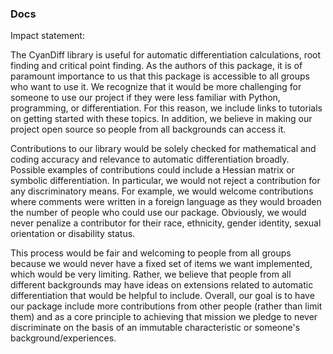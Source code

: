 ### Docs

Impact statement:

The CyanDiff library is useful for automatic differentiation calculations, root finding and critical point finding. As the authors of this package, it is of paramount importance to us that this package is accessible to all groups who want to use it.
We recognize that it would be more challenging for someone to use our project if they were less familiar with Python, programming, or differentiation. For this reason, we include links to tutorials on getting started with these topics. In addition, we believe in making our project open source so people from all backgrounds can access it.

Contributions to our library would be solely checked for mathematical and coding accuracy and relevance to automatic differentiation broadly. Possible examples of contributions could include a Hessian matrix or symbolic differentiation. In particular, we would not reject a contribution for any discriminatory means. For example, we would welcome contributions where comments were written in a foreign language as they would broaden the number of people who could use our package. Obviously, we would never penalize a contributor for their race, ethnicity, gender identity, sexual orientation or disability status.

This process would be fair and welcoming to people from all groups because we would never have a fixed set of items we want implemented, which would be very limiting. Rather, we believe that people from all different backgrounds may have ideas on extensions related to automatic differentiation that would be helpful to include. Overall, our goal is to have our package include more contributions from other people (rather than limit them) and as a core principle to achieving that mission we pledge to never discriminate on the basis of an immutable characteristic or someone's background/experiences.